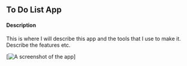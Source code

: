 ## To Do List App


#### Description

This is where I will describe this app and the tools that I use to make it. 
Describe the features etc. 

[![A screenshot of the app](/lab2_todo/)]
